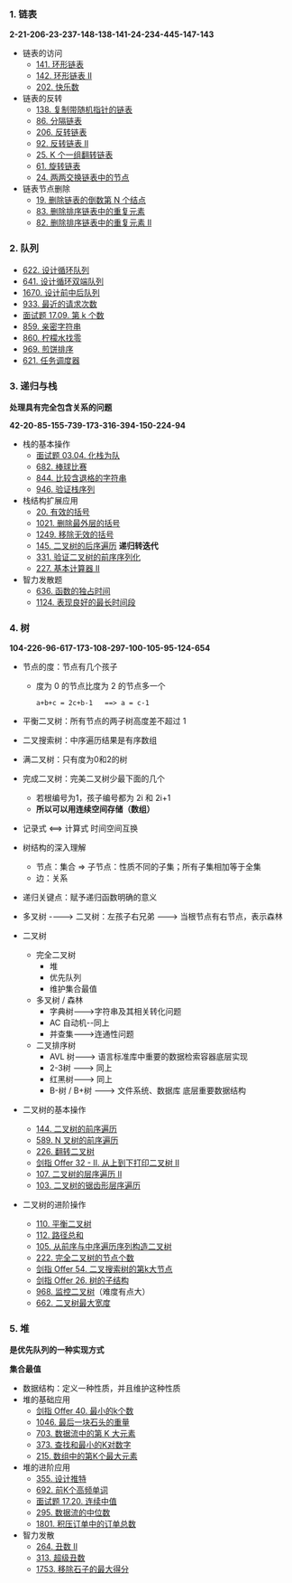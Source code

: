 ### 1. 链表

**2-21-206-23-237-148-138-141-24-234-445-147-143**

- 链表的访问
  - [141. 环形链表](https://leetcode-cn.com/problems/linked-list-cycle/)
  - [142. 环形链表 II](https://leetcode-cn.com/problems/linked-list-cycle-ii/)
  - [202. 快乐数](https://leetcode-cn.com/problems/happy-number/)
- 链表的反转
  - [138. 复制带随机指针的链表](https://leetcode-cn.com/problems/copy-list-with-random-pointer/)
  - [86. 分隔链表](https://leetcode-cn.com/problems/partition-list/)
  - [206. 反转链表](https://leetcode-cn.com/problems/reverse-linked-list/)
  - [92. 反转链表 II](https://leetcode-cn.com/problems/reverse-linked-list-ii/)
  - [25. K 个一组翻转链表](https://leetcode-cn.com/problems/reverse-nodes-in-k-group/)
  - [61. 旋转链表](https://leetcode-cn.com/problems/rotate-list/)
  - [24. 两两交换链表中的节点](https://leetcode-cn.com/problems/swap-nodes-in-pairs/)
- 链表节点删除
  - [19. 删除链表的倒数第 N 个结点](https://leetcode-cn.com/problems/remove-nth-node-from-end-of-list/)
  - [83. 删除排序链表中的重复元素](https://leetcode-cn.com/problems/remove-duplicates-from-sorted-list/)
  - [82. 删除排序链表中的重复元素 II](https://leetcode-cn.com/problems/remove-duplicates-from-sorted-list-ii/)

### 2. 队列

- [622. 设计循环队列](https://leetcode-cn.com/problems/design-circular-queue/)
- [641. 设计循环双端队列](https://leetcode-cn.com/problems/design-circular-deque/)
- [1670. 设计前中后队列](https://leetcode-cn.com/problems/design-front-middle-back-queue/)
- [933. 最近的请求次数](https://leetcode-cn.com/problems/number-of-recent-calls/)
- [面试题 17.09. 第 k 个数](https://leetcode-cn.com/problems/get-kth-magic-number-lcci/)
- [859. 亲密字符串](https://leetcode-cn.com/problems/buddy-strings/)
- [860. 柠檬水找零](https://leetcode-cn.com/problems/lemonade-change/)
- [969. 煎饼排序](https://leetcode-cn.com/problems/pancake-sorting/)
- [621. 任务调度器](https://leetcode-cn.com/problems/task-scheduler/)

### 3. 递归与栈

**处理具有完全包含关系的问题**

**42-20-85-155-739-173-316-394-150-224-94**

- 栈的基本操作
  - [面试题 03.04. 化栈为队](https://leetcode-cn.com/problems/implement-queue-using-stacks-lcci/)
  - [682. 棒球比赛](https://leetcode-cn.com/problems/baseball-game/)
  - [844. 比较含退格的字符串](https://leetcode-cn.com/problems/backspace-string-compare/)
  - [946. 验证栈序列](https://leetcode-cn.com/problems/validate-stack-sequences/)
- 栈结构扩展应用
  - [20. 有效的括号](https://leetcode-cn.com/problems/valid-parentheses/)
  - [1021. 删除最外层的括号](https://leetcode-cn.com/problems/remove-outermost-parentheses/)
  - [1249. 移除无效的括号](https://leetcode-cn.com/problems/minimum-remove-to-make-valid-parentheses/)
  - [145. 二叉树的后序遍历](https://leetcode-cn.com/problems/binary-tree-postorder-traversal/)    **递归转迭代**
  - [331. 验证二叉树的前序序列化](https://leetcode-cn.com/problems/verify-preorder-serialization-of-a-binary-tree/)
  - [227. 基本计算器 II](https://leetcode-cn.com/problems/basic-calculator-ii/)
- 智力发散题
  - [636. 函数的独占时间](https://leetcode-cn.com/problems/exclusive-time-of-functions/)
  - [1124. 表现良好的最长时间段](https://leetcode-cn.com/problems/longest-well-performing-interval/)

### 4. 树

**104-226-96-617-173-108-297-100-105-95-124-654**

- 节点的度：节点有几个孩子
  - 度为 0 的节点比度为 2 的节点多一个

    `a+b+c = 2c+b-1   ==> a = c-1`

- 平衡二叉树：所有节点的两子树高度差不超过 1
- 二叉搜索树：中序遍历结果是有序数组

- 满二叉树：只有度为0和2的树

- 完成二叉树：完美二叉树少最下面的几个
  - 若根编号为1，孩子编号都为 2i 和 2i+1
  - **所以可以用连续空间存储（数组）**
- 记录式  <==> 计算式   时间空间互换
- 树结构的深入理解
  - 节点：集合 => 子节点：性质不同的子集；所有子集相加等于全集
  - 边：关系
- 递归关键点：赋予递归函数明确的意义
- 多叉树 ----> 二叉树：左孩子右兄弟 ---> 当根节点有右节点，表示森林

- 二叉树
  - 完全二叉树
    - 堆
    - 优先队列
    - 维护集合最值
  - 多叉树 / 森林
    - 字典树--->字符串及其相关转化问题
    - AC 自动机--同上
    - 并查集--->连通性问题
  - 二叉排序树
    - AVL 树---> 语言标准库中重要的数据检索容器底层实现
    - 2-3树 ---> 同上
    - 红黑树---> 同上
    - B-树 / B+树 ---> 文件系统、数据库 底层重要数据结构

- 二叉树的基本操作
  - [144. 二叉树的前序遍历](https://leetcode-cn.com/problems/binary-tree-preorder-traversal/)
  - [589. N 叉树的前序遍历](https://leetcode-cn.com/problems/n-ary-tree-preorder-traversal/)
  - [226. 翻转二叉树](https://leetcode-cn.com/problems/invert-binary-tree/)
  - [剑指 Offer 32 - II. 从上到下打印二叉树 II](https://leetcode-cn.com/problems/cong-shang-dao-xia-da-yin-er-cha-shu-ii-lcof/)
  - [107. 二叉树的层序遍历 II](https://leetcode-cn.com/problems/binary-tree-level-order-traversal-ii/)
  - [103. 二叉树的锯齿形层序遍历](https://leetcode-cn.com/problems/binary-tree-zigzag-level-order-traversal/)
- 二叉树的进阶操作
  - [110. 平衡二叉树](https://leetcode-cn.com/problems/balanced-binary-tree/)
  - [112. 路径总和](https://leetcode-cn.com/problems/path-sum/)
  - [105. 从前序与中序遍历序列构造二叉树](https://leetcode-cn.com/problems/construct-binary-tree-from-preorder-and-inorder-traversal/)
  - [222. 完全二叉树的节点个数](https://leetcode-cn.com/problems/count-complete-tree-nodes/)
  - [剑指 Offer 54. 二叉搜索树的第k大节点](https://leetcode-cn.com/problems/er-cha-sou-suo-shu-de-di-kda-jie-dian-lcof/)
  - [剑指 Offer 26. 树的子结构](https://leetcode-cn.com/problems/shu-de-zi-jie-gou-lcof/)
  - [968. 监控二叉树](https://leetcode-cn.com/problems/binary-tree-cameras/)（难度有点大）
  - [662. 二叉树最大宽度](https://leetcode-cn.com/problems/maximum-width-of-binary-tree/)

### 5. 堆

**是优先队列的一种实现方式**

**集合最值**

- 数据结构：定义一种性质，并且维护这种性质
- 堆的基础应用
  - [剑指 Offer 40. 最小的k个数](https://leetcode-cn.com/problems/zui-xiao-de-kge-shu-lcof/)
  - [1046. 最后一块石头的重量](https://leetcode-cn.com/problems/last-stone-weight/)
  - [703. 数据流中的第 K 大元素](https://leetcode-cn.com/problems/kth-largest-element-in-a-stream/)
  - [373. 查找和最小的K对数字](https://leetcode-cn.com/problems/find-k-pairs-with-smallest-sums/)
  - [215. 数组中的第K个最大元素](https://leetcode-cn.com/problems/kth-largest-element-in-an-array/)
- 堆的进阶应用
  - [355. 设计推特](https://leetcode-cn.com/problems/design-twitter/)
  - [692. 前K个高频单词](https://leetcode-cn.com/problems/top-k-frequent-words/)
  - [面试题 17.20. 连续中值](https://leetcode-cn.com/problems/continuous-median-lcci/)
  - [295. 数据流的中位数](https://leetcode-cn.com/problems/find-median-from-data-stream/)
  - [1801. 积压订单中的订单总数](https://leetcode-cn.com/problems/number-of-orders-in-the-backlog/)
- 智力发散
  - [264. 丑数 II](https://leetcode-cn.com/problems/ugly-number-ii/)
  - [313. 超级丑数](https://leetcode-cn.com/problems/super-ugly-number/)
  - [1753. 移除石子的最大得分](https://leetcode-cn.com/problems/maximum-score-from-removing-stones/)